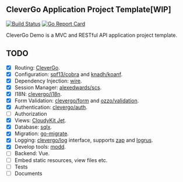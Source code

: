 CleverGo Application Project Template[WIP]
------------------------------------------

[![Build Status](https://travis-ci.org/clevergo/demo.svg?branch=master)](https://travis-ci.org/clevergo/demo)
[![Go Report Card](https://goreportcard.com/badge/github.com/clevergo/demo)](https://goreportcard.com/report/github.com/clevergo/demo)

CleverGo Demo is a MVC and RESTful API application project template.

## TODO

- [x] Routing: [CleverGo](https://github.com/clevergo/clevergo).
- [x] Configuration: [spf13/cobra](https://github.com/spf13/cobra) and [knadh/koanf](https://github.com/knadh/koanf).
- [x] Dependency Injection: [wire](https://github.com/google/wire).
- [x] Session Manager: [alexedwards/scs](https://github.com/alexedwards/scs).
- [x] I18N: [clevergo/i18n](https://github.com/clevergo/log).
- [x] Form Validation: [clevergo/form](https://github.com/clevergo/form) and [ozzo/validation](https://github.com/go-ozzo/ozzo-validation).
- [x] Authentication: [clevergo/auth](https://github.com/clevergo/auth).
- [ ] Authorization
- [x] Views: [CloudyKit Jet](https://github.com/CloudyKit/jet).
- [x] Database: [sqlx](https://github.com/jmoiron/sqlx).
- [x] Migration: [go-migrate](https://github.com/golang-migrate/migrate).
- [x] Logging: [clevergo/log](https://github.com/clevergo/log) interface, supports [zap](https://github.com/clevergo/log/tree/master/zapadapter) and [logrus](https://github.com/clevergo/log/tree/master/logrusadapter).
- [x] Develop tools: [modd](https://github.com/cortesi/modd).
- [ ] Backend: Vue.
- [ ] Embed static resources, view files etc.
- [ ] Tests
- [ ] Documents
